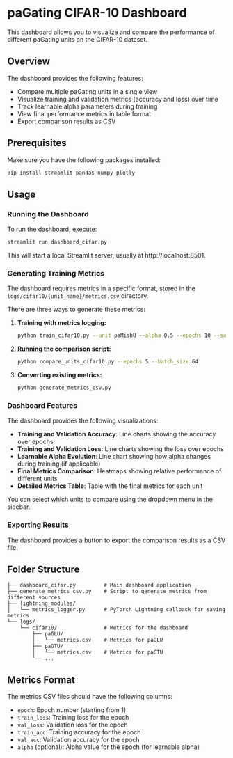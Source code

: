 # paGating CIFAR-10 Dashboard

This dashboard allows you to visualize and compare the performance of different paGating units on the CIFAR-10 dataset.

## Overview

The dashboard provides the following features:
- Compare multiple paGating units in a single view
- Visualize training and validation metrics (accuracy and loss) over time
- Track learnable alpha parameters during training
- View final performance metrics in table format
- Export comparison results as CSV

## Prerequisites

Make sure you have the following packages installed:

```bash
pip install streamlit pandas numpy plotly
```

## Usage

### Running the Dashboard

To run the dashboard, execute:

```bash
streamlit run dashboard_cifar.py
```

This will start a local Streamlit server, usually at http://localhost:8501.

### Generating Training Metrics

The dashboard requires metrics in a specific format, stored in the `logs/cifar10/{unit_name}/metrics.csv` directory.

There are three ways to generate these metrics:

1. **Training with metrics logging:**
   ```bash
   python train_cifar10.py --unit paMishU --alpha 0.5 --epochs 10 --save_for_dashboard
   ```

2. **Running the comparison script:**
   ```bash
   python compare_units_cifar10.py --epochs 5 --batch_size 64
   ```

3. **Converting existing metrics:**
   ```bash
   python generate_metrics_csv.py
   ```

### Dashboard Features

The dashboard provides the following visualizations:

- **Training and Validation Accuracy**: Line charts showing the accuracy over epochs
- **Training and Validation Loss**: Line charts showing the loss over epochs
- **Learnable Alpha Evolution**: Line chart showing how alpha changes during training (if applicable)
- **Final Metrics Comparison**: Heatmaps showing relative performance of different units
- **Detailed Metrics Table**: Table with the final metrics for each unit

You can select which units to compare using the dropdown menu in the sidebar.

### Exporting Results

The dashboard provides a button to export the comparison results as a CSV file.

## Folder Structure

```
├── dashboard_cifar.py         # Main dashboard application
├── generate_metrics_csv.py    # Script to generate metrics from different sources
├── lightning_modules/
│   └── metrics_logger.py      # PyTorch Lightning callback for saving metrics
└── logs/
    └── cifar10/               # Metrics for the dashboard
        ├── paGLU/
        │   └── metrics.csv    # Metrics for paGLU
        ├── paGTU/
        │   └── metrics.csv    # Metrics for paGTU
        └── ...
```

## Metrics Format

The metrics CSV files should have the following columns:
- `epoch`: Epoch number (starting from 1)
- `train_loss`: Training loss for the epoch
- `val_loss`: Validation loss for the epoch
- `train_acc`: Training accuracy for the epoch
- `val_acc`: Validation accuracy for the epoch
- `alpha` (optional): Alpha value for the epoch (for learnable alpha) 